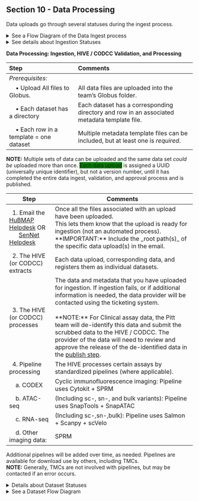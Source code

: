 
## Section 10 - Data Processing

Data uploads go through several statuses during the ingest process.

<details>
<summary>See a Flow Diagram of the Data Ingest process </summary>
  
#### Data Upload Flow Diagram 
![flow diagram](DataUploadFlow.png)

</details>
  
<details>
<summary>See details about Ingestion Statuses </summary>
  
<div style="background-color:green;">
### Ingestion Statuses 
These statuses display in the ingestion portal as a data set is processed.

| Status | Explanation / Comments |
|:---------------------|:----------------------------------------------------|
| **New** | Data upload registered; Globus upload directory created.  Data provider has uploaded data. After HIVE (or CODCC) validation, status changes to <em>Submitted </em>when the data provider hits the submit button on the upload. <strong>Prerequisite: </strong>Local validation of data by provider prior to data upload.|
| **Processing** |The data upload is being processed and is not editable. A transient state (between other states) while automated processes act on the upload.|
| **Valid** | Every data upload is reorganized into data sets. This is a semi-automated process. If the data upload is valid, data curation can kick off this process.|
| **Submitted** | Data upload submitted for validation and processing by the HIVE or CODCC. The data upload can be automatically or manually ingested. Status changes to _Processing_ when data curation presses the “Validate” button. |
| **Reorganized** | Data curation hits the “Reorganize” button to kick off automated processing that generates the data sets. The status of the upload changes to _Reorganized_ when this completes.|
| **Invalid** | The data upload did not pass HIVE (or CODCC) validation or a failure occurred during processing. Someone from the HIVE (or CODCC) will contact the data submitter to address this status. |
| **Error** | An (unspecified) error occurred during HIVE or CODCC processing. |
</details>

**Data Processing: Ingestion, HIVE / CODCC Validation, and Processing**

| Step | Comments |
|:---------------------|:----------------------------------------------------|
|_Prerequisites:_ | |
|&nbsp; &nbsp; • Upload All files to Globus. | All data files are uploaded into the team’s Globus folder. |
|&nbsp; &nbsp; • Each dataset has a directory | Each dataset has a corresponding directory and row in an associated metadata template file.|
|&nbsp; &nbsp; • Each row in a template = one dataset | Multiple metadata template files can be included, but at least one is _required_. |

<p><b>NOTE:</b> Multiple sets of data can be uploaded and the same data set <i>could be</i> uploaded more than once. <span style="background-color:green;">Each data upload</span> is assigned a UUID (universally unique identifier), but not a version number, until it has completed the entire data ingest, validation, and approval process and is published.</p>

<table>
<thead>
<tr><th>Step</th><th>Comments</th></tr>
</thead>
<tbody>
<tr>
<td>&nbsp; 1. Email the <a href="mailto:help@hubmapconsortium.org">HuBMAP Helpdesk</a> OR <br> &nbsp; &nbsp; &nbsp; <a href="mailto:help@sennetconsortium.org">SenNet Helpdesk</a></td>
<td>Once all the files associated with an upload have been uploaded. <br> This lets them know that the upload is ready for ingestion (not an automated process). <br> **IMPORTANT:** Include the _root path(s)_ of the specific data upload(s) in the email. </td>
</tr>
<tr>
<td>&nbsp; 2. The HIVE (or CODCC) extracts </td><td> Each data upload, corresponding data, and registers them as individual datasets. </td></tr>
<tr><td>&nbsp; 3. The HIVE (or CODCC) processes </td><td> The data and metadata that you have uploaded for ingestion. If ingestion fails, or if additional information is needed, the data provider will be contacted using the ticketing system.<br /><br /> **NOTE:** For Clinical assay data, the Pitt team will de-identify this data and submit the scrubbed data to the HIVE / CODCC. The provider of the data will need to review and approve the release of the de-identified data in the <a href="#publication">publish step</a>.
</td></tr>
<tr>
<td>&nbsp; 4. Pipeline processing </td><td> The HIVE processes certain assays by standardized pipelines (where applicable). </td></tr>
<tr><td>&nbsp; &nbsp; a. CODEX </td><td> Cyclic immunofluorescence imaging: Pipeline uses Cytokit + SPRM </td></tr> 
<tr><td>&nbsp; &nbsp; b. ATAC-seq </td><td> (Including sc-, sn-, and bulk variants): Pipeline uses SnapTools + SnapATAC </td></tr>
<tr><td>&nbsp; &nbsp; c. RNA-seq </td><td> (Including sc-,sn-,bulk): Pipeline uses Salmon + Scanpy + scVelo </td></tr>
<tr>
<td>&nbsp; &nbsp; d. Other imaging data: </td><td> SPRM </td></tr>
</tbody></table>
  
Additional pipelines will be added over time, as needed. Pipelines are available for download use by others, including TMCs. <br> **NOTE:** Generally, TMCs are not involved with pipelines, but may be contacted if an error occurs.

<details>
<summary>Details about Dataset Statuses </summary>

### Dataset Statuses 

These statuses apply to datasets created from a data upload. Once a data upload has been reorganized into datasets, each dataset passes through the system, ideally progressing from New to QA to Approved.

| Status | Explanation / Comments |
|:---------------------|:----------------------------------------------------|
| **New** | Data upload reorganized, broken into datasets, and status set to _New_. Data curation kicks off automated processes. If successful, status changes to _QA_. If these processes fail, the status changes to _Invalid_..|
| **QA** | Dataset is ready for pipeline processing OR for Provider approval (if no pipeline processing is needed). Status changes to _Processing_ when data curation presses the “Validate” button.|
| **Processing** |The data upload is being processed and is not editable. A transient state (between other states) while automated processes act on the upload.|
| **Approved** | Dataset approved by provider and any pipeline processing completed without errors. Dataset is ready for publication.|
| **Abandoned** | Dataset will not be further processed or published. There is no plan to advance this dataset. **NOTE:** At any point the data provider can elect to abandon the dataset.|
| **Invalid** | **ONLY PRIMARY DATASETS** Information is missing or incorrect in the dataset. Someone from the HIVE (or CODCC) will contact the data provider to address this status. |
| **Error** |**ONLY DERIVED DATASETS** Error(s) occurred during pipeline processing. Someone from the HIVE (or CODCC) will contact the data provider to address this status. |
</details>

<details>
<summary>See a Dataset Flow Diagram </summary>
  
#### Dataset Flow Diagram 

![flow diagram](DatasetFlow.png)

</details>

</div>
